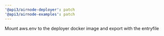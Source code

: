 ```yaml
---
'@api3/airnode-deployer': patch
'@api3/airnode-examples': patch
---
```


Mount aws.env to the deployer docker image and export with the entryfile
